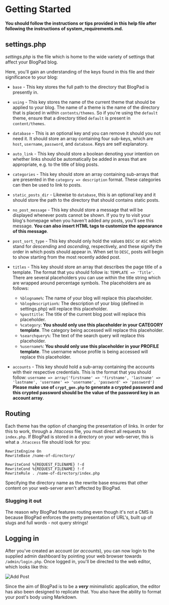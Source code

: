 # Getting Started
**You should follow the instructions or tips provided in this help file after following the instructions of system_requirements.md.**

## settings.php
_settings.php_ is the file which is home to the wide variety of settings that affect your BlogPad blog. 

Here, you'll gain an understanding of the keys found in this file and their significance to your blog:

* `base` - This key stores the full path to the directory that BlogPad is presently in.

* `using` - This key stores the name of the current theme that should be applied to your blog. The name of a theme is the name of the directory that is placed in within `contents/themes`. So if you're using the `default` theme, ensure that a directory titled `default` is present in `content/themes`.

* `database` - This is an optional key and you can remove it should you not need it. It should store an array containing four sub-keys, which are `host`, `username`, `password`, and `database`. Keys are self explanatory.

* `auto_link` - This key should store a boolean denoting your intention on whether links should be automatically be added in areas that are appropriate, e.g. to the title of blog posts.

* `categories` - This key should store an array containing sub-arrays that are presented in the `category => description` format. These categories can then be used to link to posts.

* `static_posts_dir` - Likewise to `database`, this is an optional key and it should store the path to the directory that should contains static posts. 

* `no_post_message` - This key should store a message that will be displayed whenever posts cannot be shown. If you try to visit your blog's homepage when you haven't added any posts, you'll see this message. **You can also insert HTML tags to customize the appearance of this message**.

* `post_sort_type` - This key should only hold the values `DESC` or `ASC` which stand for _descending_ and _ascending_, respectively, and these signify the order in which posts should appear in. When set to `DESC`, posts will begin to show starting from the most recently added post. 

* `titles` - This key should store an array that describes the page title of a template. The format that you should follow is: `TEMPLATE => 'Title'`. There are several placeholders you can use within the title string which are wrapped around percentage symbols. The placeholders are as follows:

  * `%blogname%`: The name of your blog will replace this placeholder.
  * `%blogdescription%`: The description of your blog (defined in settings.php) will replace this placeholder.
  * `%posttitle`: The title of the current blog post will replace this placeholder.
  * `%category`: **You should only use this placeholder in your CATEGORY template**. The category being accessed will replace this placeholder.
  * `%searchquery%`: The text of the search query will replace this placeholder.
  * `%username%`: **You should only use this placeholder in your PROFILE template**. The username whose profile is being accessed will replace this placeholder.

* `accounts` - This key should hold a sub-array containing the accounts with their respective credentials. This is the format that you should follow: `username => array('firstname' => 'firstname', 'lastname' => 'lastname', 'username' => 'username', 'password' => 'password')` **Please make use of `crypt_gen.php` to generate a crypted password and this crypted password should be the value of the password key in an account array**.

## Routing
Each theme has the option of changing the presentation of links. In order for this to work, through a _.htaccess_ file, you must direct all requests to `index.php`. If BlogPad is stored in a directory on your web-server, this is what a `.htaccess` file should look for you:

```
RewriteEngine On
RewriteBase /name-of-directory/

RewriteCond %{REQUEST_FILENAME} !-d
RewriteCond %{REQUEST_FILENAME} !-f
RewriteRule . /name-of-directory/index.php
```

Specifying the directory name as the rewrite base ensures that other content on your web-server aren't affected by BlogPad.

### Slugging it out
The reason why BlogPad features routing even though it's not a CMS is because BlogPad enforces the pretty presentation of URL's, built up of slugs and full words - not query strings! 

## Logging in
After you've created an account (_or accounts_), you can now login to the supplied admin dashboard by pointing your web browser towards `/admin/login.php`. Once logged in, you'll be directed to the web editor, which looks like this:

![Add Post](http://i.imgur.com/G8P2zoS.png)

Since the aim of BlogPad is to be a _**very**_ minimalistic application, the editor has also been designed to replicate that. You also have the ability to format your post's body using Markdown. 
